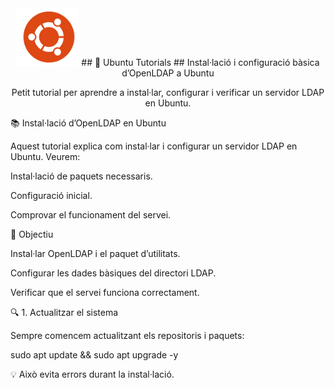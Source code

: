 <div align="center"> 
  <img src="/img/logo_ubuntu.png" alt="Logo Ubuntu" width="100"/>
## 🐧 Ubuntu Tutorials
## Instal·lació i configuració bàsica d’OpenLDAP a Ubuntu

Petit tutorial per aprendre a instal·lar, configurar i verificar un servidor LDAP en Ubuntu.

</div>
📚 Instal·lació d’OpenLDAP en Ubuntu

Aquest tutorial explica com instal·lar i configurar un servidor LDAP en Ubuntu.
Veurem:

Instal·lació de paquets necessaris.

Configuració inicial.

Comprovar el funcionament del servei.

🧩 Objectiu

Instal·lar OpenLDAP i el paquet d’utilitats.

Configurar les dades bàsiques del directori LDAP.

Verificar que el servei funciona correctament.

🔍 1. Actualitzar el sistema

Sempre comencem actualitzant els repositoris i paquets:

sudo apt update && sudo apt upgrade -y


💡 Això evita errors durant la instal·lació.
